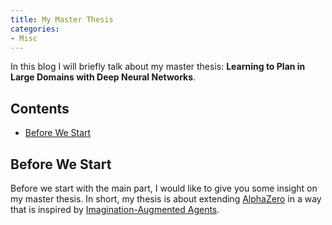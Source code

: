 ```yaml
---
title: My Master Thesis
categories: 
- Misc
---
```


In this blog I will briefly talk about my master thesis: **Learning to Plan in Large Domains with Deep Neural Networks**.

<!-- more -->

## Contents
- [Before We Start](#before-we-start)

## Before We Start
Before we start with the main part, I would like to give you some insight on my master thesis. In short, my thesis is about extending [AlphaZero](https://arxiv.org/abs/1712.01815) in a way that is inspired by [Imagination-Augmented Agents](https://arxiv.org/abs/1707.06203).
